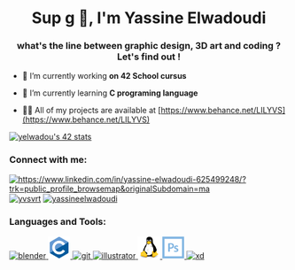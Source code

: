 <h1 align="center">Sup g 👋, I'm Yassine Elwadoudi</h1>

<h3 align="center">what's the line between graphic design, 3D art and coding ? Let's find out !</h3>

- 🔭 I’m currently working **on 42 School cursus**

- 🌱 I’m currently learning **C programing language**

- 👨‍💻 All of my projects are available at [https://www.behance.net/LILYVS](https://www.behance.net/LILYVS)

<a href="https://github.com/oakoudad/badge42"><img src="https://badge.mediaplus.ma/darkblue/yelwadou" alt="yelwadou's 42 stats" /></a>

<h3 align="left">Connect with me:</h3>
<p align="left">
<a href="https://www.linkedin.com/in/yassine-elwadoudi-625499248/?trk=public_profile_browsemap&originalSubdomain=ma" target="blank"><img align="center" src="https://raw.githubusercontent.com/rahuldkjain/github-profile-readme-generator/master/src/images/icons/Social/linked-in-alt.svg" alt="https://www.linkedin.com/in/yassine-elwadoudi-625499248/?trk=public_profile_browsemap&originalSubdomain=ma" height="30" width="40" /></a>
<a href="https://instagram.com/yvsvrt" target="blank"><img align="center" src="https://raw.githubusercontent.com/rahuldkjain/github-profile-readme-generator/master/src/images/icons/Social/instagram.svg" alt="yvsvrt" height="30" width="40" /></a>
<a href="https://www.behance.net/LILYVS" target="blank"><img align="center" src="https://raw.githubusercontent.com/rahuldkjain/github-profile-readme-generator/master/src/images/icons/Social/behance.svg" alt="yassineelwadoudi" height="30" width="40" /></a>
</p>

<h3 align="left">Languages and Tools:</h3>
<p align="left"> <a href="https://www.blender.org/" target="_blank" rel="noreferrer"> <img src="https://download.blender.org/branding/community/blender_community_badge_white.svg" alt="blender" width="40" height="40"/> </a> <a href="https://www.cprogramming.com/" target="_blank" rel="noreferrer"> <img src="https://raw.githubusercontent.com/devicons/devicon/master/icons/c/c-original.svg" alt="c" width="40" height="40"/> </a> <a href="https://git-scm.com/" target="_blank" rel="noreferrer"> <img src="https://www.vectorlogo.zone/logos/git-scm/git-scm-icon.svg" alt="git" width="40" height="40"/> </a> <a href="https://www.adobe.com/in/products/illustrator.html" target="_blank" rel="noreferrer"> <img src="https://www.vectorlogo.zone/logos/adobe_illustrator/adobe_illustrator-icon.svg" alt="illustrator" width="40" height="40"/> </a> <a href="https://www.linux.org/" target="_blank" rel="noreferrer"> <img src="https://raw.githubusercontent.com/devicons/devicon/master/icons/linux/linux-original.svg" alt="linux" width="40" height="40"/> </a> <a href="https://www.photoshop.com/en" target="_blank" rel="noreferrer"> <img src="https://raw.githubusercontent.com/devicons/devicon/master/icons/photoshop/photoshop-line.svg" alt="photoshop" width="40" height="40"/> </a> <a href="https://www.adobe.com/products/xd.html" target="_blank" rel="noreferrer"> <img src="https://cdn.worldvectorlogo.com/logos/adobe-xd.svg" alt="xd" width="40" height="40"/> </a> </p>

